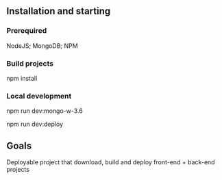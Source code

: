 ## Installation and starting

### Prerequired
NodeJS; MongoDB; NPM

### Build projects
npm install

### Local development
npm run dev:mongo-w-3.6

npm run dev:deploy

## Goals

Deployable project that download, build and deploy front-end + back-end projects
